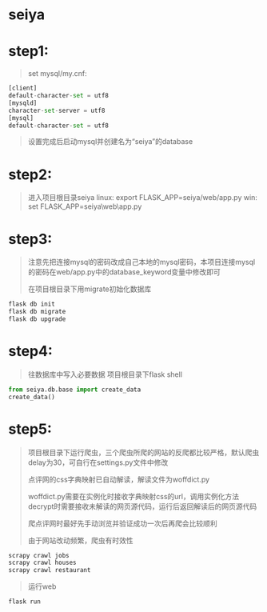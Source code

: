 # seiya

# step1:
>set mysql/my.cnf:
```Python
[client]
default-character-set = utf8
[mysqld]
character-set-server = utf8
[mysql]
default-character-set = utf8
```
> 设置完成后启动mysql并创建名为“seiya”的database

# step2:
> 进入项目根目录seiya
>linux: export FLASK_APP=seiya/web/app.py
>win: set FLASK_APP=seiya\web\app.py

# step3:
> 注意先把连接mysql的密码改成自己本地的mysql密码，本项目连接mysql的密码在web/app.py中的database_keyword变量中修改即可
>
> 在项目根目录下用migrate初始化数据库
```Python
flask db init
flask db migrate
flask db upgrade
```

# step4:
> 往数据库中写入必要数据
> 项目根目录下flask shell
```Python
from seiya.db.base import create_data
create_data()
```

# step5:
> 项目根目录下运行爬虫，三个爬虫所爬的网站的反爬都比较严格，默认爬虫delay为30，可自行在settings.py文件中修改
>
> 点评网的css字典映射已自动解读，解读文件为woffdict.py
>
> woffdict.py需要在实例化时接收字典映射css的url，调用实例化方法decrypt时需要接收未解读的网页源代码，运行后返回解读后的网页源代码
>
> 爬点评网时最好先手动浏览并验证成功一次后再爬会比较顺利
>
> 由于网站改动频繁，爬虫有时效性
```Python
scrapy crawl jobs
scrapy crawl houses
scrapy crawl restaurant
```
> 运行web
```Python
flask run
```
